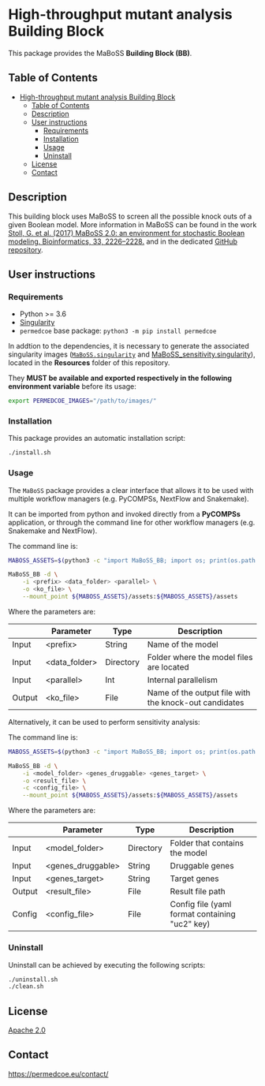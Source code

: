 # High-throughput mutant analysis Building Block

This package provides the MaBoSS **Building Block (BB)**.

## Table of Contents

- [High-throughput mutant analysis Building Block](#high-throughput-mutant-analysis-building-block)
  - [Table of Contents](#table-of-contents)
  - [Description](#description)
  - [User instructions](#user-instructions)
    - [Requirements](#requirements)
    - [Installation](#installation)
    - [Usage](#usage)
    - [Uninstall](#uninstall)
  - [License](#license)
  - [Contact](#contact)

## Description

This building block uses MaBoSS to screen all the possible knock outs of a given Boolean model.
More information in MaBoSS can be found in the work [Stoll, G. et al. (2017) MaBoSS 2.0: an environment for stochastic Boolean modeling. Bioinformatics, 33, 2226–2228.](https://academic.oup.com/bioinformatics/article-lookup/doi/10.1093/bioinformatics/btx123) and in the dedicated [GitHub repository](https://github.com/maboss-bkmc/MaBoSS-env-2.0).

## User instructions

### Requirements

- Python >= 3.6
- [Singularity](https://singularity.lbl.gov/docs-installation)
- `permedcoe` base package: `python3 -m pip install permedcoe`

In addtion to the dependencies, it is necessary to generate the associated
singularity images ([`MaBoSS.singularity`](../Resources/images/MaBoSS.singularity) and
[MaBoSS_sensitivity.singularity](../Resources/images/MaBoSS_sensitivity.singularity)),
located in the **Resources** folder of this repository.

They **MUST be available and exported respectively in the following environment variable**
before its usage:

```bash
export PERMEDCOE_IMAGES="/path/to/images/"
```

### Installation

This package provides an automatic installation script:

```bash
./install.sh
```

### Usage

The `MaBoSS` package provides a clear interface that allows
it to be used with multiple workflow managers (e.g. PyCOMPSs, NextFlow and
Snakemake).

It can be imported from python and invoked directly from a **PyCOMPSs**
application, or through the command line for other workflow managers
(e.g. Snakemake and NextFlow).

The command line is:

```bash
MABOSS_ASSETS=$(python3 -c "import MaBoSS_BB; import os; print(os.path.dirname(MaBoSS_BB.__file__))")

MaBoSS_BB -d \
    -i <prefix> <data_folder> <parallel> \
    -o <ko_file> \
    --mount_point ${MABOSS_ASSETS}/assets:${MABOSS_ASSETS}/assets
```

Where the parameters are:

|        | Parameter          | Type      | Description                                             |
|--------|--------------------|-----------|---------------------------------------------------------|
| Input  | \<prefix>          | String    | Name of the model                                       |
| Input  | \<data_folder>     | Directory | Folder where the model files are located                |
| Input  | \<parallel>        | Int       | Internal parallelism                                    |
| Output | \<ko_file>         | File      | Name of the output file with the knock-out candidates   |

Alternatively, it can be used to perform sensitivity analysis:

The command line is:

```bash
MABOSS_ASSETS=$(python3 -c "import MaBoSS_BB; import os; print(os.path.dirname(MaBoSS_BB.__file__))")

MaBoSS_BB -d \
    -i <model_folder> <genes_druggable> <genes_target> \
    -o <result_file> \
    -c <config_file> \
    --mount_point ${MABOSS_ASSETS}/assets:${MABOSS_ASSETS}/assets
```

Where the parameters are:

|        | Parameter          | Type      | Description                                             |
|--------|--------------------|-----------|---------------------------------------------------------|
| Input  | \<model_folder>    | Directory | Folder that contains the model                          |
| Input  | \<genes_druggable> | String    | Druggable genes                                         |
| Input  | \<genes_target>    | String    | Target genes                                            |
| Output | \<result_file>     | File      | Result file path                                        |
| Config | \<config_file>     | File      | Config file (yaml format containing "uc2" key)          |

### Uninstall

Uninstall can be achieved by executing the following scripts:

```bash
./uninstall.sh
./clean.sh
```

## License

[Apache 2.0](https://www.apache.org/licenses/LICENSE-2.0)

## Contact

<https://permedcoe.eu/contact/>
